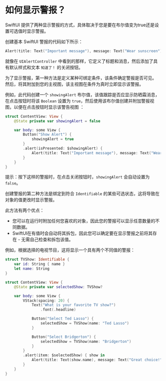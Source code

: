 如何显示警报？
===

SwiftUI 提供了两种显示警报的方式，具体取决于您是要在布尔值变为true还是设置可选值时显示警报。

创建基本 SwiftUI 警报的代码如下所示：

```swift
Alert(title: Text("Important message"), message: Text("Wear sunscreen"), dismissButton: .default(Text("Got it!")))
```

就像在 `UIAlertController` 中看到的那样，它定义了标题和消息，然后添加了具有默认样式和文本 `知道了！` 的关闭按钮。

为了显示警报，第一种方法是定义某种可绑定条件，该条件确定警报是否可见。 然后，将其附加到您的主视图，该主视图在条件为真时立即显示该警报。

例如，此代码创建一个 `showingAlert` 布尔值，该值跟踪是否应显示防晒霜消息，在点击按钮时将该 `Boolean` 设置为 `true`，然后使用该布尔值创建并附加警报视图，以便在点击按钮时显示该警告视图 ：

```swift
struct ContentView: View {
    @State private var showingAlert = false

    var body: some View {
        Button("Show Alert") {
            showingAlert = true
        }
        .alert(isPresented: $showingAlert) {
            Alert(title: Text("Important message"), message: Text("Wear sunscreen"), dismissButton: .default(Text("知道了！")))
        }
    }
}
```

提示：按下这样的警报时，在点击关闭按钮时，`showingAlert` 会自动设置为 `false`。

创建警报的第二种方法是绑定到符合 `Identifiable` 的某些可选状态，这将导致在对象的值更改时显示警报。

此方法有两个优点：

- 您可以在运行时附加任何您喜欢的对象，因此您的警报可以显示任意数量的不同数据。
- SwiftUI在有值时会自动将其拆包，因此您可以确定要在显示警报之前将其存在 - 无需自己检查和拆包该值。

例如，根据选择的电视节目，这将显示一个具有两个不同值的警报：

```swift
struct TVShow: Identifiable {
    var id: String { name }
    let name: String
}

struct ContentView: View {
    @State private var selectedShow: TVShow?

    var body: some View {
        VStack(spacing: 20) {
            Text("What is your favorite TV show?")
                .font(.headline)

            Button("Select Ted Lasso") {
                selectedShow = TVShow(name: "Ted Lasso")
            }

            Button("Select Bridgerton") {
                selectedShow = TVShow(name: "Bridgerton")
            }
        }
        .alert(item: $selectedShow) { show in
            Alert(title: Text(show.name), message: Text("Great choice!"), dismissButton: .cancel())
        }
    }
}
```